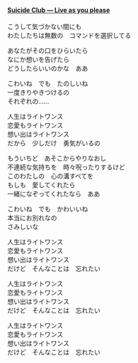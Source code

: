 #### [Suicide Club — Live as you please](https://www.youtube.com/watch?v=aGcU5Oxyi4c)  
こうして気づかない間にも  
わたしたちは無数の　コマンドを選択してる  

あなたがその口をひらいたら  
なにか想いを告げたら  
どうしたらいいのかな　ああ  

こわいね　でも　たのしいね  
一度きりやきつけるの  
それぞれの……  

人生はライトワンス  
恋愛もライトワンス  
想い出はライトワンス  
だから　少しだけ　勇気がいるの  

もういちど　あそこからやりなおし  
不連続な気持ちを　時々呪ったりするけど  
このわたしの　心の溝すべてを  
もしも　愛してくれたら  
一緒になぞってくれたなら　ああ  

こわいね　でも　かわいいね  
本当にお別れなの  
さみしいな  

人生はライトワンス  
恋愛もライトワンス  
想い出はライトワンス  
だけど　そんなことは　忘れたい  

人生はライトワンス  
恋愛もライトワンス  
想い出はライトワンス  
だけど　そんなことは　忘れたい  

人生はライトワンス  
恋愛もライトワンス  
想い出はライトワンス  
だけど　そんなことは　忘れたい